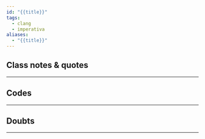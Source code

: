 ```yaml
---
id: "{{title}}"
tags:
  - clang
  - imperativa
aliases:
  - "{{title}}"
---
```

## Class notes & quotes
---

## Codes
---

## Doubts
---
